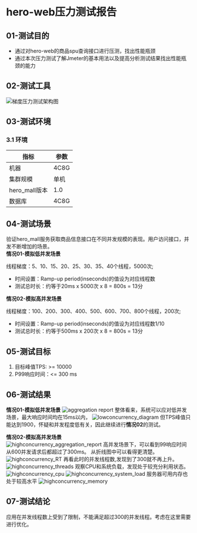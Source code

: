 # hero-web压力测试报告

## 01-测试目的
- 通过对hero-web的商品spu查询接口进行压测，找出性能瓶颈
- 通过本次压力测试了解Jmeter的基本用法以及提高分析测试结果找出性能瓶颈的能力

## 02-测试工具
![梯度压力测试架构图](lifei_grads_load_test_architecture_screenshot.png "梯度压力测试架构图")

## 03-测试环境
### 3.1 环境
| 指标          | 参数   |
|-------------|------|
| 机器          | 4C8G |
| 集群规模        | 单机   |
| hero_mall版本 | 1.0  |
| 数据库         | 4C8G |

## 04-测试场景
验证hero_mall服务获取商品信息接口在不同并发规模的表现。用户访问接口，并发不断增加的场景。   
**情况01-模拟低并发场景**  

线程梯度：5、10、15、20、25、30、35、40个线程，5000次;
- 时间设置：Ramp-up period(inseconds)的值设为对应线程数
- 测试总时长：约等于20ms x 5000次 x 8 = 800s = 13分  

**情况02-模拟高并发场景**  

线程梯度：100、200、300、400、500、600、700、800个线程，200次;
- 时间设置：Ramp-up period(inseconds)的值设为对应线程数1/10
- 测试总时长：约等于500ms x 200次 x 8 = 800s = 13分

## 05-测试目标
1. 目标峰值TPS: >= 10000
2. P99响应时间：<= 300 ms

## 06-测试结果  

**情况01-模拟低并发场景**
![aggregation report](jmeter_aggregation_report.png "聚合报告")
整体看来，系统可以应对低并发场景，最大响应时间均在15ms以内，
![lowconcurrency_diagram](lowconcurrency_TPS.png)
但TPS峰值只能达到1900，怀疑和并发程度低有关，因此继续进行**情况02**的测试。

**情况02-模拟高并发场景**  
![highconcurrency_aggregation_report](highconcurrency_aggregation_report.png)
高并发场景下，可以看到99响应时间从600并发请求后都超过了300ms。
从折线图中可以看得更清楚。
![highconcurrency_RT](highconcurrency_RT.png)
再看此时的并发线程数,发现到了300就不再上升。
![highconcurrency_threads](highconcurrency_threads.png)
观察CPU和系统负载，发现处于较充分利用状态。
![highconcurrency_cpu](highconcurrency_cpu.png)
![highconcurrency_system_load](highconcurrency_system_load.png)
服务器可用内存也处于较高水平
![highconcurrency_memory](hignconcurrency_memory.png)

## 07-测试结论
应用在并发线程数上受到了限制，不能满足超过300的并发线程。考虑在这里需要进行优化。